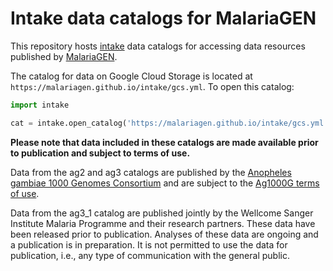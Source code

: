 # Intake data catalogs for MalariaGEN

This repository hosts [intake](https://intake.readthedocs.io/) data
catalogs for accessing data resources published by
[MalariaGEN](https://www.malariagen.net).

The catalog for data on Google Cloud Storage is located at
`https://malariagen.github.io/intake/gcs.yml`. To open this catalog:

```python
import intake

cat = intake.open_catalog('https://malariagen.github.io/intake/gcs.yml')
```

**Please note that data included in these catalogs are made available
prior to publication and subject to terms of use.**

Data from the ag2 and ag3 catalogs are published by the [Anopheles
gambiae 1000 Genomes
Consortium](https://www.malariagen.net/projects/ag1000g) and are
subject to the [Ag1000G terms of
use](https://www.malariagen.net/data/terms-use/ag1000g-terms-use).

Data from the ag3_1 catalog are published jointly by the Wellcome
Sanger Institute Malaria Programme and their research partners. These
data have been released prior to publication. Analyses of these data
are ongoing and a publication is in preparation. It is not permitted to
use the data for publication, i.e., any type of communication with the
general public.